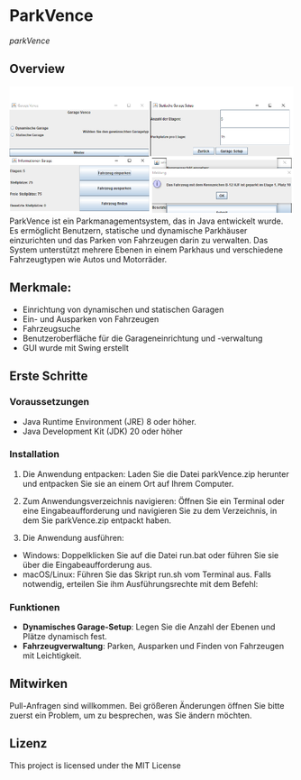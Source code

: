 # ParkVence

*parkVence*

## Overview

![parkVence](https://github.com/fppcnc/portfolio2/blob/master/public/assets/projectsPreview/parkVence.png?raw=true)
ParkVence ist ein Parkmanagementsystem, das in Java entwickelt wurde. Es ermöglicht Benutzern, statische und dynamische Parkhäuser einzurichten und das Parken von Fahrzeugen darin zu verwalten. Das System unterstützt mehrere Ebenen in einem Parkhaus und verschiedene Fahrzeugtypen wie Autos und Motorräder.

## Merkmale:

- Einrichtung von dynamischen und statischen Garagen
- Ein- und Ausparken von Fahrzeugen
- Fahrzeugsuche
- Benutzeroberfläche für die Garageneinrichtung und -verwaltung
- GUI wurde mit Swing erstellt


## Erste Schritte
### Voraussetzungen

- Java Runtime Environment (JRE) 8 oder höher.
- Java Development Kit (JDK) 20 oder höher

### Installation

1. Die Anwendung entpacken:
Laden Sie die Datei parkVence.zip herunter und entpacken Sie sie an einem Ort auf Ihrem Computer.

2. Zum Anwendungsverzeichnis navigieren:
Öffnen Sie ein Terminal oder eine Eingabeaufforderung und navigieren Sie zu dem Verzeichnis, in dem Sie parkVence.zip entpackt haben.

3. Die Anwendung ausführen:

- Windows: Doppelklicken Sie auf die Datei run.bat oder führen Sie sie über die Eingabeaufforderung aus.
- macOS/Linux: Führen Sie das Skript run.sh vom Terminal aus. Falls notwendig, erteilen Sie ihm Ausführungsrechte mit dem Befehl:



### Funktionen

- **Dynamisches Garage-Setup**: Legen Sie die Anzahl der Ebenen und Plätze dynamisch fest.
- **Fahrzeugverwaltung**: Parken, Ausparken und Finden von Fahrzeugen mit Leichtigkeit.


## Mitwirken

Pull-Anfragen sind willkommen. Bei größeren Änderungen öffnen Sie bitte zuerst ein Problem, um zu besprechen, was Sie ändern möchten.

## Lizenz

This project is licensed under the MIT License